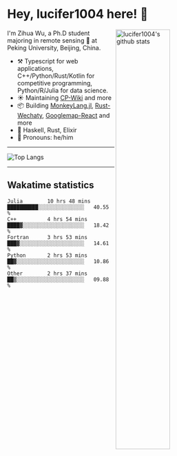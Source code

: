 # Hey, lucifer1004 here! :wave:

<img width="50%" align="right" alt="lucifer1004's github stats" src="https://github-readme-stats.vercel.app/api?username=lucifer1004&show_icons=true">

I'm Zihua Wu, a Ph.D student majoring in remote sensing :satellite: at Peking University, Beijing, China.

- :hammer_and_pick: Typescript for web applications, C++/Python/Rust/Kotlin for competitive programming, Python/R/Julia for data science.
- :sunny: Maintaining [CP-Wiki](https://cp-wiki.vercel.app) and more 
- :package: Building [MonkeyLang.jl](https://github.com/lucifer1004/MonkeyLang.jl), [Rust-Wechaty](https://github.com/wechaty/rust-wechaty), [Googlemap-React](https://github.com/googlemap-react/googlemap-react) and more
- :seedling: Haskell, Rust, Elixir
- :man: Pronouns: he/him

---

![Top Langs](https://github-readme-stats.vercel.app/api/top-langs/?username=lucifer1004&layout=compact)

---

## Wakatime statistics

<!--START_SECTION:waka-->

```text
Julia        10 hrs 48 mins  ██████████░░░░░░░░░░░░░░░   40.55 %
C++          4 hrs 54 mins   ████▓░░░░░░░░░░░░░░░░░░░░   18.42 %
Fortran      3 hrs 53 mins   ███▓░░░░░░░░░░░░░░░░░░░░░   14.61 %
Python       2 hrs 53 mins   ██▓░░░░░░░░░░░░░░░░░░░░░░   10.86 %
Other        2 hrs 37 mins   ██▒░░░░░░░░░░░░░░░░░░░░░░   09.88 %
```

<!--END_SECTION:waka-->
